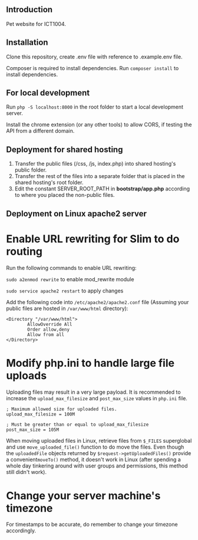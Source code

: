 ## Introduction
Pet website for ICT1004.

## Installation
Clone this repository, create .env file with reference to .example.env file.

Composer is required to install dependencies. Run `composer install` to install dependencies.

## For local development
Run `php -S localhost:8000` in the root folder to start a local development server.

Install the chrome extension (or any other tools) to allow CORS, if testing the API from a different domain.

## Deployment for shared hosting
1. Transfer the public files (/css, /js, index.php) into shared hosting's public folder.
2. Transfer the rest of the files into a separate folder that is placed in the shared hosting's root folder.
3. Edit the constant SERVER_ROOT_PATH in **bootstrap/app.php** according to where you placed the non-public files.

## Deployment on Linux apache2 server

# Enable URL rewriting for Slim to do routing
Run the following commands to enable URL rewriting:

`sudo a2enmod rewrite` to enable mod_rewrite module

`sudo service apache2 restart` to apply changes

Add the following code into `/etc/apache2/apache2.conf` file (Assuming your public files are hosted in `/var/www/html` directory):

```
<Directory "/var/www/html">
        AllowOverride All
        Order allow,deny
        Allow from all
</Directory>
```

# Modify php.ini to handle large file uploads
Uploading files may result in a very large payload. It is recommended to increase the `upload_max_filesize` and `post_max_size` values in `php.ini` file.

```
; Maximum allowed size for uploaded files.
upload_max_filesize = 100M

; Must be greater than or equal to upload_max_filesize
post_max_size = 105M
```

When moving uploaded files in Linux, retrieve files from `$_FILES` superglobal and use `move_uploaded_file()` function to do move the files. Even though the `uploadedFile` objects returned by `$request->getUploadedFiles()` provide a convenient`moveTo()` method, it doesn't work in Linux (after spending a whole day tinkering around with user groups and permissions, this method still didn't work).

# Change your server machine's timezone
For timestamps to be accurate, do remember to change your timezone accordingly.